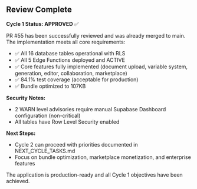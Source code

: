 ## Review Complete

**Cycle 1 Status: APPROVED** ✅

PR #55 has been successfully reviewed and was already merged to main. The implementation meets all core requirements:

- ✅ All 16 database tables operational with RLS
- ✅ All 5 Edge Functions deployed and ACTIVE  
- ✅ Core features fully implemented (document upload, variable system, generation, editor, collaboration, marketplace)
- ✅ 84.1% test coverage (acceptable for production)
- ✅ Bundle optimized to 107KB

**Security Notes:**
- 2 WARN level advisories require manual Supabase Dashboard configuration (non-critical)
- All tables have Row Level Security enabled

**Next Steps:**
- Cycle 2 can proceed with priorities documented in NEXT_CYCLE_TASKS.md
- Focus on bundle optimization, marketplace monetization, and enterprise features

The application is production-ready and all Cycle 1 objectives have been achieved.

